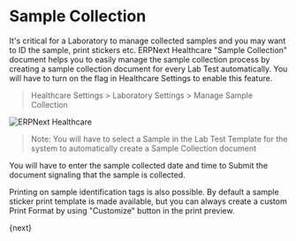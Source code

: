 <!-- add-breadcrumbs -->
# Sample Collection
It's critical for a Laboratory to manage collected samples and you may want to ID the sample, print stickers etc. ERPNext Healthcare "Sample Collection" document helps you to easily manage the sample collection process by creating a sample collection document for every Lab Test automatically. You will have to turn on the flag in Healthcare Settings to enable this feature.
> Healthcare Settings > Laboratory Settings > Manage Sample Collection

<img class="screenshot" alt="ERPNext Healthcare" src="/docs/assets/img/healthcare/sample_collection_1.png">

> Note: You will have to select a Sample in the Lab Test Template for the system to automatically create a Sample Collection document

You will have to enter the sample collected date and time to Submit the document signaling that the sample is collected.

Printing on sample identification tags is also possible. By default a sample sticker print template is made available, but you can always create a custom Print Format by using "Customize" button in the print preview.

{next}
